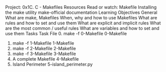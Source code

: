 Project: 0x1C. C - Makefiles
Resources
Read or watch:
Makefile
Installing the make utility
make-official documentation
Learning Objectives
General
What are make, Makefiles
When, why and how to use Makefiles
What are rules and how to set and use them
What are explicit and implicit rules
What are the most common / useful rules
What are variables and how to set and use them
Tasks
Task	File
0. make -f 0-Makefile	0-Makefile
1. make -f 1-Makefile	1-Makefile
2. make -f 2-Makefile	2-Makefile
3. make -f 3-Makefile	3-Makefile
4. A complete Makefile	4-Makefile
5. Island Perimeter	5-island_perimeter.py
